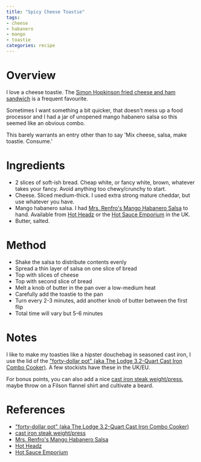 ```yaml
---
title: "Spicy Cheese Toastie"
tags:
- cheese
- habanero
- mango
- toastie
categories: recipe
---
```


# Overview
I love a cheese toastie. The [Simon Hopkinson fried cheese and ham sandwich](https://wmcdonald404.co.uk/recipes/2024-10-21-fried-ham-and-cheese-sandwich.html) is a frequent favourite.

Sometimes I want something a bit quicker, that doesn't mess up a food processor and I had a jar of unopened mango habanero salsa so this seemed like an obvious combo. 

This barely warrants an entry other than to say 'Mix cheese, salsa, make toastie. Consume.'

# Ingredients
- 2 slices of soft-ish bread. Cheap white, or fancy white, brown, whatever takes your fancy. Avoid anything too chewy/crunchy to start.
- Cheese. Sliced medium-thick. I used extra strong mature cheddar, but use whatever  you have.
- Mango habanero salsa. I had [Mrs. Renfro's Mango Habanero Salsa](https://www.renfrofoods.com/products/mango-habanero-salsa) to hand. Available from [Hot Headz](https://hot-headz.com/sauces/salsas-relishes-jams/salsas-salsas-relishes-jams/mrs-renfros-mango-habanero-salsa/) or the [Hot Sauce Emporium](https://www.hotsauceemporium.co.uk/product/mango-habanero-salsa/) in the UK.
- Butter, salted.

# Method
- Shake the salsa to distribute contents evenly
- Spread a thin layer of salsa on one slice of bread
- Top with slices of cheese
- Top with second slice of bread
- Melt a knob of butter in the pan over a low-medium heat
- Carefully add the toastie to the pan
- Turn every 2-3 minutes, add another knob of butter between the first flip
- Total time will vary but 5-6 minutes

# Notes
I like to make my toasties like a hipster douchebag in seasoned cast iron, I use the lid of the ["forty-dollar pot" (aka The Lodge 3.2-Quart Cast Iron Combo Cooker)](https://www.wired.com/story/rave-lodge-3-quart-cast-iron-combo-cooker/). A few stockists have these in the UK/EU.

For bonus points, you can also add a nice [cast iron steak weight/press](https://www.nisbets.co.uk/steak-weight/cf237), maybe throw on a Filson flannel shirt and cultivate a beard. 


# References
- ["forty-dollar pot" (aka The Lodge 3.2-Quart Cast Iron Combo Cooker)](https://www.wired.com/story/rave-lodge-3-quart-cast-iron-combo-cooker/)
- [cast iron steak weight/press](https://www.nisbets.co.uk/steak-weight/cf237)
- [Mrs. Renfro's Mango Habanero Salsa](https://www.renfrofoods.com/products/mango-habanero-salsa) 
- [Hot Headz](https://hot-headz.com/sauces/salsas-relishes-jams/salsas-salsas-relishes-jams/mrs-renfros-mango-habanero-salsa/) 
- [Hot Sauce Emporium](https://www.hotsauceemporium.co.uk/product/mango-habanero-salsa/)
